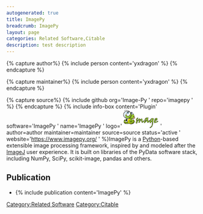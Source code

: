```yaml
---
autogenerated: true
title: ImagePy
breadcrumb: ImagePy
layout: page
categories: Related Software,Citable
description: test description
---
```



{% capture author%}
{% include person content='yxdragon' %}
{% endcapture %}

{% capture maintainer%}
{% include person content='yxdragon' %}
{% endcapture %}

{% capture source%}
{% include github org='Image-Py ' repo='imagepy ' %}
{% endcapture %}
{% include info-box content='Plugin' software='ImagePy ' name='ImagePy ' logo='<img src="/images/pages/ImagePy-logo.png" width="96"/> ' author=author maintainer=maintainer source=source status='active ' website='https://www.imagepy.org/ ' %}ImagePy is a [Python](Python "wikilink")-based extensible image processing framework, inspired by and modeled after the [ImageJ](ImageJ "wikilink") user experience. It is built on libraries of the PyData software stack, including NumPy, SciPy, scikit-image, pandas and others.

## Publication

  - {% include publication content='ImagePy' %}

[Category:Related Software](Category_Related_Software "wikilink") [Category:Citable](Category_Citable "wikilink")
